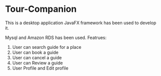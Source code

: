 # Tour-Companion
This is a desktop application
JavaFX framework has been used to develop it.

Mysql and Amazon RDS has been used.
Featrues:
1. User can search guide for a place
2. User can book a guide
3. User can cancel a guide
4. User can Review a guide
5. User Profile and Edit profile








